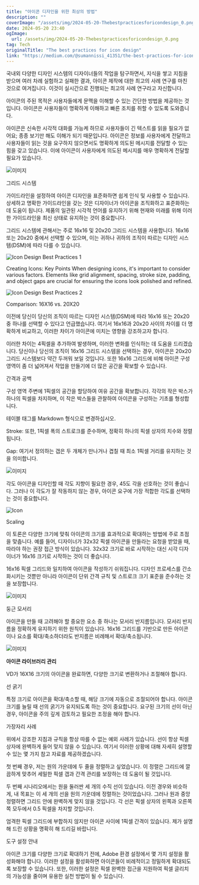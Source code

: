 ```yaml
---
title: "아이콘 디자인을 위한 최상의 방법"
description: ""
coverImage: "/assets/img/2024-05-20-Thebestpracticesforicondesign_0.png"
date: 2024-05-20 23:40
ogImage:
  url: /assets/img/2024-05-20-Thebestpracticesforicondesign_0.png
tag: Tech
originalTitle: "The best practices for icon design"
link: "https://medium.com/@sumannissi_41351/the-best-practices-for-icon-design-900e0d59ee64"
---
```


국내외 다양한 디자인 시스템의 디자이너들의 작업을 탐구하면서, 지식을 쌓고 지침을 받으며 여러 차례 실험하고 실패한 결과, 아이콘 제작에 대한 최고의 사례 연구를 마친 것으로 여겨집니다. 이것이 실시간으로 진행되는 최고의 사례 연구라고 자신합니다.

아이콘의 주된 목적은 사용자들에게 문맥을 이해할 수 있는 간단한 방법을 제공하는 것입니다. 아이콘은 사용자들이 명확하게 이해하고 빠른 조치를 취할 수 있도록 도와줍니다.

아이콘은 신속한 시각적 대화를 가능케 하므로 사용자들이 긴 텍스트를 읽을 필요가 없어요; 종종 보기만 해도 이해가 되기 때문입니다. 아이콘은 정보를 사용자에게 전달하고 사용자들이 읽는 것을 요구하지 않으면서도 명확하게 의도된 메시지를 전달할 수 있는 힘을 갖고 있습니다. 이에 아이콘이 사용자에게 의도된 메시지를 매우 명확하게 전달할 필요가 있습니다.

<div class="content-ad"></div>

![이미지](/assets/img/2024-05-20-Thebestpracticesforicondesign_1.png)

그리드 시스템

가이드라인을 설정하여 아이콘 디자인을 표준화하면 쉽게 인식 및 사용할 수 있습니다. 상세하고 명확한 가이드라인을 갖는 것은 디자이너가 아이콘을 조직화하고 표준화하는 데 도움이 됩니다. 제품의 일관된 시각적 언어를 유지하기 위해 현재와 미래를 위해 이러한 가이드라인을 최신 상태로 유지하는 것이 중요합니다.

그리드 시스템에 관해서는 주로 16x16 및 20x20 그리드 시스템을 사용합니다. 16x16 또는 20x20 중에서 선택할 수 있으며, 이는 귀하나 귀하의 조직이 따르는 디자인 시스템(DSM)에 따라 다를 수 있습니다.

<div class="content-ad"></div>

![Icon Design Best Practices 1](/assets/img/2024-05-20-Thebestpracticesforicondesign_2.png)

Creating Icons: Key Points
When designing icons, it's important to consider various factors. Elements like grid alignment, spacing, stroke size, padding, and object gaps are crucial for ensuring the icons look polished and refined.

![Icon Design Best Practices 2](/assets/img/2024-05-20-Thebestpracticesforicondesign_3.png)

Comparison: 16X16 vs. 20X20

<div class="content-ad"></div>

이전에 당신이 당신의 조직이 따르는 디자인 시스템(DSM)에 따라 16x16 또는 20x20 중 하나를 선택할 수 있다고 언급했습니다. 여기서 16x16과 20x20 사이의 차이를 더 명확하게 비교하고, 이러한 차이가 아이콘에 미치는 영향을 강조하고자 합니다.

이러한 차이는 4픽셀을 추가하여 발생하며, 이러한 변화를 인식하는 데 도움을 드리겠습니다. 당신이나 당신의 조직이 16x16 그리드 시스템을 선택하는 경우, 아이콘은 20x20 그리드 시스템보다 약간 두꺼워 보일 것입니다. 또한 16x16 그리드에 비해 아이콘 구성 영역이 좀 더 넓어져서 작업을 만들기에 더 많은 공간을 확보할 수 있습니다.

간격과 공백

구성 영역 주변에 1픽셀의 공간을 할당하여 여유 공간을 확보합니다. 각각의 작은 박스가 하나의 픽셀을 차지하며, 이 작은 박스들을 관찰하여 아이콘을 구성하는 기초를 형성합니다.

<div class="content-ad"></div>

테이블 태그를 Markdown 형식으로 변경하십시오.

Stroke: 또한, 1픽셀 폭의 스트로크를 준수하며, 정확히 하나의 픽셀 상자의 치수와 정렬됩니다.

Gap: 여기서 정의하는 갭은 두 개체가 만나거나 겹칠 때 최소 1픽셀 거리를 유지하는 것을 의미합니다.

![이미지](/assets/img/2024-05-20-Thebestpracticesforicondesign_4.png)

각도
아이콘을 디자인할 때 각도 지향이 필요한 경우, 45도 각을 선호하는 것이 좋습니다. 그러나 이 각도가 잘 작동하지 않는 경우, 아이콘 요구에 가장 적합한 각도를 선택하는 것이 중요합니다.

<div class="content-ad"></div>

![Icon](/assets/img/2024-05-20-Thebestpracticesforicondesign_5.png)

Scaling

이 토론은 다양한 크기에 맞춰 아이콘의 크기를 효과적으로 확대하는 방법에 주로 초점을 맞춥니다. 예를 들어, 디자이너가 32x32 픽셀 아이콘을 만들라는 요청을 받았을 때, 따라야 하는 권장 접근 방식이 있습니다. 32x32 크기로 바로 시작하는 대신 시각 디자이너가 16x16 크기로 시작하는 것이 더 좋습니다.

16x16 픽셀 그리드와 일치하여 아이콘을 작성하기 쉬워집니다. 디자인 프로세스를 간소화시키는 것뿐만 아니라 아이콘이 단위 간격 규칙 및 스트로크 크기 표준을 준수하는 것을 보장합니다.

<div class="content-ad"></div>

![이미지](/assets/img/2024-05-20-Thebestpracticesforicondesign_6.png)

둥근 모서리

아이콘을 만들 때 고려해야 할 중요한 요소 중 하나는 모서리 반지름입니다. 모서리 반지름을 정확하게 유지하기 위한 원칙이 있습니다. 16x16 그리드를 기반으로 만든 아이콘이나 요소를 확대/축소하더라도 반지름은 비례해서 확대/축소됩니다.

![이미지](/assets/img/2024-05-20-Thebestpracticesforicondesign_7.png)

<div class="content-ad"></div>

**아이콘 라이브러리 관리**

VD가 16X16 크기의 아이콘을 완료하면, 다양한 크기로 변환하거나 조절해야 합니다.

선 굵기

특정 크기로 아이콘을 확대/축소할 때, 해당 크기에 자동으로 조절되어야 합니다. 아이콘 크기를 늘릴 때 선의 굵기가 유지되도록 하는 것이 중요합니다. 요구된 크기의 선이 아닌 경우, 아이콘을 주의 깊게 검토하고 필요한 조정을 해야 합니다.

<div class="content-ad"></div>

가장자리 사례

위에서 강조한 지침과 규칙을 항상 따를 수 없는 예외 사례가 있습니다. 선이 항상 픽셀 상자에 완벽하게 들어 맞지 않을 수 있습니다. 여기서 이러한 상황에 대해 자세히 설명할 수 있는 몇 가지 참고 자료를 제공하겠습니다.

첫 번째 경우, 저는 원의 가운데에 두 줄을 정렬하고 싶었습니다. 이 정렬은 그리드에 깔끔하게 맞추어 세밀한 픽셀 갭과 간격 관리를 보장하는 데 도움이 될 것입니다.

두 번째 시나리오에서는 원을 둘러싼 세 개의 수직 선이 있습니다. 이전 경우와 비슷하게, 내 목표는 이 세 개의 선을 원의 가운데에 정렬하는 것이었습니다. 그러나 원과 중앙 정렬하면 그리드 안에 완벽하게 맞지 않을 것입니다. 각 선은 픽셀 상자의 왼쪽과 오른쪽 쪽 모두에서 0.5 픽셀을 차지할 것입니다.

<div class="content-ad"></div>

엄격한 픽셀 그리드에 부합하지 않지만 아이콘 사이에 1픽셀 간격이 있습니다. 제가 설명해 드린 상황을 명확히 해 드리길 바랍니다.

도구 설정 안내

아이콘 크기를 다양한 크기로 확대하기 전에, Adobe 환경 설정에서 몇 가지 설정을 활성화해야 합니다. 이러한 설정을 활성화하면 아이콘들이 비례적이고 정밀하게 확대되도록 보장할 수 있습니다. 또한, 이러한 설정은 픽셀 완벽한 접근을 지원하여 픽셀 글리치의 가능성을 줄이며 유용한 실천 방법이 될 수 있습니다.
